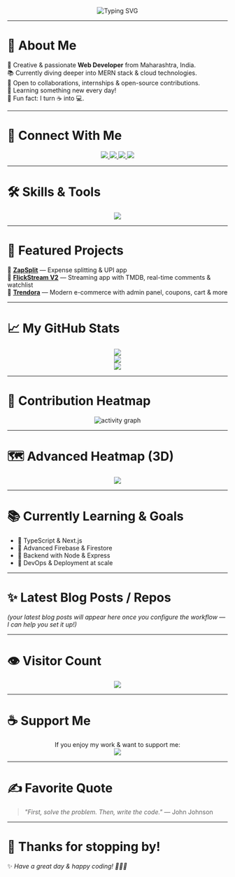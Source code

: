 <!-- ✨ Hi, I'm Altamash Sheikh ✨ -->
<p align="center">
  <img src="https://readme-typing-svg.herokuapp.com?font=Fira+Code&duration=3000&pause=1000&color=00FFFF&center=true&vCenter=true&multiline=true&width=700&height=80&lines=✨+Hi%2C+I'm+Altamash+Sheikh+✨;💻+Web+Developer+%7C+Open+Source+Enthusiast+%7C+Lifelong+Learner;🚀+Creating+cool+things+with+code" alt="Typing SVG" />
</p>

---

# 🌟 About Me
🎨 Creative & passionate **Web Developer** from Maharashtra, India.  
📚 Currently diving deeper into MERN stack & cloud technologies.  
🤝 Open to collaborations, internships & open-source contributions.  
🌱 Learning something new every day!  
💬 Fun fact: I turn ☕ into 💻.

---

# 🔗 Connect With Me
<p align="center">
<a href="https://linkedin.com/in/altamash-sheikh-1ba6a72aa">
  <img src="https://img.shields.io/badge/LinkedIn-0077B5?style=for-the-badge&logo=linkedin&logoColor=white"/>
</a>
<a href="https://skaltamashportfolio.netlify.app/">
  <img src="https://img.shields.io/badge/Portfolio-00C7B7?style=for-the-badge&logo=netlify&logoColor=white"/>
</a>
<a href="https://twitter.com/AltmashThe6081">
  <img src="https://img.shields.io/badge/Twitter-1DA1F2?style=for-the-badge&logo=twitter&logoColor=white"/>
</a>
<a href="https://www.buymeacoffee.com/YOUR-BUYMEACOFFEE-LINK">
  <img src="https://img.shields.io/badge/☕-Buy%20Me%20a%20Coffee-FFDD00?style=for-the-badge&logo=buy-me-a-coffee&logoColor=black"/>
</a>
</p>

---

# 🛠️ Skills & Tools
<p align="center">
<img src="https://skillicons.dev/icons?i=html,css,js,react,nodejs,ts,nextjs,firebase,mongodb,git,github,tailwind,vscode,vercel" />
</p>

---

# 🚀 Featured Projects
📌 [**ZapSplit**](https://github.com/SkAltmash/ZapSplit) — Expense splitting & UPI app  
📌 [**FlickStream V2**](https://flickstreamvtwo.netlify.app/) — Streaming app with TMDB, real-time comments & watchlist  
📌 [**Trendora**](https://astrendora.netlify.app/) — Modern e-commerce with admin panel, coupons, cart & more  

---

# 📈 My GitHub Stats
<div align="center">

[![](https://github-readme-stats.vercel.app/api?username=SkAltmash&show_icons=true&theme=tokyonight&hide_border=true)](https://github.com/anuraghazra/github-readme-stats)  
[![](https://streak-stats.demolab.com?user=SkAltmash&theme=tokyonight&hide_border=true)](https://git.io/streak-stats)  
[![](https://github-readme-stats.vercel.app/api/top-langs/?username=SkAltmash&layout=compact&theme=tokyonight&hide_border=true)](https://github.com/anuraghazra/github-readme-stats)

</div>

---

# 🌌 Contribution Heatmap
<p align="center">
  <img src="https://raw.githubusercontent.com/ashutosh00710/github-readme-activity-graph/master/graph.svg?username=SkAltmash&theme=rogue" alt="activity graph"/>
</p>

---

# 🗺️ Advanced Heatmap (3D)
<p align="center">
  <img src="https://raw.githubusercontent.com/yogeshwaran01/yogeshwaran01/output/github-contribution-grid-snake-dark.svg" />
</p>

---

# 📚 Currently Learning & Goals
- 🔷 TypeScript & Next.js  
- 🔷 Advanced Firebase & Firestore  
- 🔷 Backend with Node & Express  
- 🔷 DevOps & Deployment at scale  

---

# ✨ Latest Blog Posts / Repos
<!-- BLOG-POST-LIST:START -->
*(your latest blog posts will appear here once you configure the workflow — I can help you set it up!)*
<!-- BLOG-POST-LIST:END -->

---

# 👁️ Visitor Count
<p align="center">
  <img src="https://profile-counter.glitch.me/SkAltmash/count.svg" />
</p>

---

# ☕ Support Me
<p align="center">
If you enjoy my work & want to support me:
<br>
<a href="https://www.buymeacoffee.com/YOUR-BUYMEACOFFEE-LINK">
  <img src="https://img.shields.io/badge/☕-Buy%20Me%20a%20Coffee-FFDD00?style=for-the-badge&logo=buy-me-a-coffee&logoColor=black"/>
</a>
</p>

---

# ✍️ Favorite Quote
> *"First, solve the problem. Then, write the code."* — John Johnson

---

# 🌠 Thanks for stopping by!
✨ *Have a great day & happy coding! 👨‍💻🚀*

